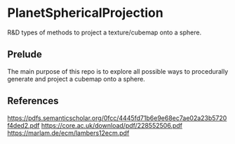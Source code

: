 # PlanetSphericalProjection
R&amp;D types of methods to project a texture/cubemap onto a sphere.

## Prelude
 The main purpose of this repo is to explore all possible ways to procedurally generate and project a cubemap onto a sphere. 

## References
https://pdfs.semanticscholar.org/0fcc/4445fd71b6e9e68ec7ae02a23b5720f4ded2.pdf
https://core.ac.uk/download/pdf/228552506.pdf
https://marlam.de/ecm/lambers12ecm.pdf
